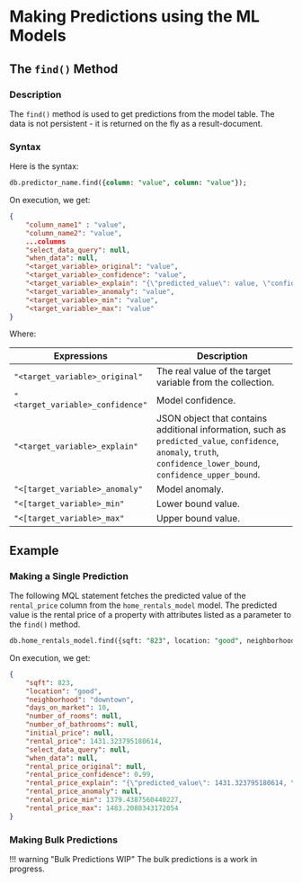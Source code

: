 # Making Predictions using the ML Models

## The `find()` Method

### Description

The `find()` method is used to get predictions from the model table. The data is not persistent - it is returned on the fly as a result-document.

### Syntax

Here is the syntax:

```sql
db.predictor_name.find({column: "value", column: "value"});
```

On execution, we get:

```json
{
    "column_name1" : "value",
    "column_name2": "value",
    ...columns
    "select_data_query": null,
    "when_data": null,
    "<target_variable>_original": "value",
    "<target_variable>_confidence": "value",
    "<target_variable>_explain": "{\"predicted_value\": value, \"confidence\": value, \"anomaly\": null, \"truth\": null, \"confidence_lower_bound\": value \"confidence_upper_bound\": value}",
    "<target_variable>_anomaly": "value",
    "<target_variable>_min": "value",
    "<target_variable>_max": "value"
}
```

Where:

| Expressions                        | Description                                                                                                                      |
| ---------------------------------- | -------------------------------------------------------------------------------------------------------------------------------- |
| `"<target_variable>_original"`     | The real value of the target variable from the collection.                                                                       |
| `"<target_variable>_confidence"`   | Model confidence.                                                                                                                |
| `"<target_variable>_explain"`      | JSON object that contains additional information, such as `predicted_value`, `confidence`, `anomaly`, `truth`, `confidence_lower_bound`, `confidence_upper_bound`.|
| `"<[target_variable>_anomaly"`     | Model anomaly.                                                                                                                   |
| `"<[target_variable>_min"`         | Lower bound value.                                                                                                               |
| `"<[target_variable>_max"`         | Upper bound value.                                                                                                               |

## Example

### Making a Single Prediction

The following MQL statement fetches the predicted value of the `rental_price` column from the `home_rentals_model` model. The predicted value is the rental price of a property with attributes listed as a parameter to the `find()` method.

```sql
db.home_rentals_model.find({sqft: "823", location: "good", neighborhood: "downtown", days_on_market: "10"});
```

On execution, we get:

```json
{
    "sqft": 823,
    "location": "good",
    "neighborhood": "downtown",
    "days_on_market": 10,
    "number_of_rooms": null,
    "number_of_bathrooms": null,
    "initial_price": null,
    "rental_price": 1431.323795180614,
    "select_data_query": null,
    "when_data": null,
    "rental_price_original": null,
    "rental_price_confidence": 0.99,
    "rental_price_explain": "{\"predicted_value\": 1431.323795180614, \"confidence\": 0.99, \"anomaly\": null, \"truth\": null, \"confidence_lower_bound\": 1379.4387560440227, \"confidence_upper_bound\": 1483.2088343172054}",
    "rental_price_anomaly": null,
    "rental_price_min": 1379.4387560440227,
    "rental_price_max": 1483.2088343172054
}
```

### Making Bulk Predictions

!!! warning "Bulk Predictions WIP"
    The bulk predictions is a work in progress.
